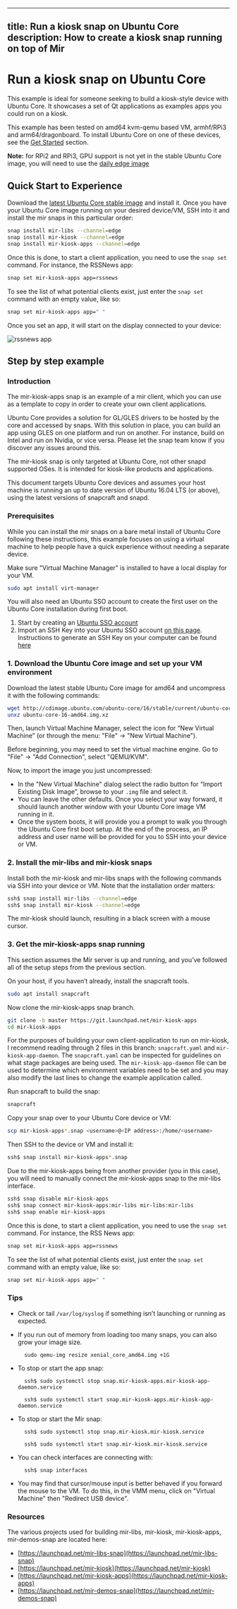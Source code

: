 ----
title: Run a kiosk snap on Ubuntu Core
description: How to create a kiosk snap running on top of Mir
----

# Run a kiosk snap on Ubuntu Core

This example is ideal for someone seeking to build a kiosk-style device with Ubuntu Core. It showcases a set of Qt applications as examples apps you could run on a kiosk.

This example has been tested on amd64 kvm-qemu based VM, armhf/RPi3 and arm64/dragonboard. To install Ubuntu Core on one of these devices, see the [Get Started](../get-started) section.

**Note:** for RPi2 and RPi3, GPU support is not yet in the stable Ubuntu Core image, you will need to use the [daily edge image](http://cdimage.ubuntu.com/ubuntu-core/16/edge/current/)

## Quick Start to Experience

Download the [latest Ubuntu Core stable image](http://cdimage.ubuntu.com/ubuntu-core/16/stable/current/) and install it. Once you have your Ubuntu Core image running on your desired device/VM, SSH into it and install the mir snaps in this particular order:

``` bash
snap install mir-libs --channel=edge
snap install mir-kiosk --channel=edge
snap install mir-kiosk-apps --channel=edge
```

Once this is done, to start a client application, you need to use the `snap set` command. For instance, the RSSNews app:

``` bash
snap set mir-kiosk-apps app=rssnews
```

To see the list of what potential clients exist, just enter the `snap set` command with an empty value, like so:

``` bash
snap set mir-kiosk-apps app=" "
```

Once you set an app, it will start on the display connected to your device:

![rssnews app](https://assets.ubuntu.com/v1/1449b3d1-Screenshot+from+2017-08-16+15-45-42.png)

## Step by step example

### Introduction

The mir-kiosk-apps snap is an example of a mir client, which you can use as a template to copy in order to create your own client applications.

Ubuntu Core provides a solution for GL/GLES drivers to be hosted by the core and accessed by snaps. With this solution in place, you can build an app using GLES on one platform and run on another. For instance, build on Intel and run on Nvidia, or vice versa. Please let the snap team know if you discover any issues around this.

The mir-kiosk snap is only targeted at Ubuntu Core, not other snapd supported OSes. It is intended for kiosk-like products and applications.

This document targets Ubuntu Core devices and assumes your host machine is running an up to date version of Ubuntu 16.04 LTS (or above), using the latest versions of snapcraft and snapd.

### Prerequisites

While you can install the mir snaps on a bare metal install of Ubuntu Core following these instructions, this example focuses on using a virtual machine to help people have a quick experience without needing a separate device.

Make sure "Virtual Machine Manager" is installed to have a local display for your VM.

``` bash
sudo apt install virt-manager
```

You will also need an Ubuntu SSO account to create the first user on the Ubuntu Core installation during first boot.

1. Start by creating an [Ubuntu SSO account](https://login.ubuntu.com)
2. Import an SSH Key into your Ubuntu SSO account [on this page](https://login.ubuntu.com/ssh-keys). Instructions to generate an SSH Key on your computer can be found [here](https://help.ubuntu.com/community/SSH/OpenSSH/Keys)

### 1. Download the Ubuntu Core image and set up your VM environment

Download the latest stable Ubuntu Core image for amd64 and uncompress it with the following commands:

```bash
wget http://cdimage.ubuntu.com/ubuntu-core/16/stable/current/ubuntu-core-16-amd64.img.xz
unxz ubuntu-core-16-amd64.img.xz
```

Then, launch Virtual Machine Manager, select the icon for “New Virtual Machine” (or through the menu: "File" -> "New Virtual Machine").

Before beginning, you may need to set the virtual machine engine. Go to "File" -> "Add Connection", select "QEMU/KVM".

Now, to import the image you just uncompressed:

* In the "New Virtual Machine" dialog select the radio button for “Import Existing Disk Image”, browse to your `.img` file and select it.
* You can leave the other defaults. Once you select your way forward, it should launch another window with your Ubuntu Core image VM running in it.
* Once the system boots, it will provide you a prompt to walk you through the Ubuntu Core first boot setup. At the end of the process, an IP address and user name will be provided for you to SSH into your device or VM.

### 2. Install the mir-libs and mir-kiosk snaps

Install both the mir-kiosk and mir-libs snaps with the following commands via SSH into your device or VM. Note that the installation order matters:

``` bash
ssh$ snap install mir-libs --channel=edge
ssh$ snap install mir-kiosk --channel=edge
```

The mir-kiosk should launch, resulting in a black screen with a mouse cursor.

### 3. Get the mir-kiosk-apps snap running

This section assumes the Mir server is up and running, and you’ve followed all of the setup steps from the previous section.

On your host, if you haven’t already, install the snapcraft tools.

``` bash
sudo apt install snapcraft
```

Now clone the mir-kiosk-apps snap branch.

``` bash
git clone -b master https://git.launchpad.net/mir-kiosk-apps
cd mir-kiosk-apps
```

For the purposes of building your own client-application to run on mir-kiosk, I recommend reading through 2 files in this branch: `snapcraft.yaml` and `mir-kiosk-app-daemon`. The `snapcraft.yaml` can be inspected for guidelines on what stage packages are being used. The `mir-kiosk-app-daemon` file can be used to determine which environment variables need to be set and you may also modify the last lines to change the example application called.

Run snapcraft to build the snap:

```bash
snapcraft
```

Copy your snap over to your Ubuntu Core device or VM:

``` bash
scp mir-kiosk-apps*.snap <username>@<IP address>:/home/<username>
```

Then SSH to the device or VM and install it:

``` bash
ssh$ snap install mir-kiosk-apps*.snap
```

Due to the mir-kiosk-apps being from another provider (you in this case), you will need to manually connect the mir-kiosk-apps snap to the mir-libs interface.

``` bash
ssh$ snap disable mir-kiosk-apps
ssh$ snap connect mir-kiosk-apps:mir-libs mir-libs:mir-libs
ssh$ snap enable mir-kiosk-apps
```

Once this is done, to start a client application, you need to use the `snap set` command. For instance, the RSS News app:

``` bash
snap set mir-kiosk-apps app=rssnews
```

To see the list of what potential clients exist, just enter the `snap set` command with an empty value, like so:

``` bash
snap set mir-kiosk-apps app=" "
```

### Tips

* Check or tail `/var/log/syslog` if something isn’t launching or running as expected.

* If you run out of memory from loading too many snaps, you can also grow your image size.

        sudo qemu-img resize xenial_core_amd64.img +1G

* To stop or start the app snap:

        ssh$ sudo systemctl stop snap.mir-kiosk-apps.mir-kiosk-app-daemon.service

        ssh$ sudo systemctl start snap.mir-kiosk-apps.mir-kiosk-app-daemon.service


* To stop or start the Mir snap:

        ssh$ sudo systemctl stop snap.mir-kiosk.mir-kiosk.service

        ssh$ sudo systemctl start snap.mir-kiosk.mir-kiosk.service


* You can check interfaces are connecting with:

        ssh$ snap interfaces

* You may find that cursor/mouse input is better behaved if you forward the mouse to the VM. To do this, in the VMM menu, click on "Virtual Machine" then "Redirect USB device".

### Resources

The various projects used for building mir-libs, mir-kiosk, mir-kiosk-apps, mir-demos-snap are located here:

* [https://launchpad.net/mir-libs-snap](https://launchpad.net/mir-libs-snap)
* [https://launchpad.net/mir-kiosk](https://launchpad.net/mir-kiosk)
* [https://launchpad.net/mir-kiosk-apps](https://launchpad.net/mir-kiosk-apps)
* [https://launchpad.net/mir-demos-snap](https://launchpad.net/mir-demos-snap)
